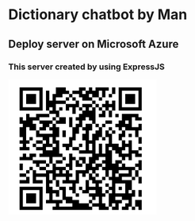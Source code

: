 # Dictionary chatbot by Man

## Deploy server on Microsoft Azure
### This server created by using ExpressJS

![QR Code](image.png)